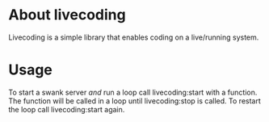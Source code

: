 # About livecoding

Livecoding is a simple library that enables coding on a live/running system.

# Usage

To start a swank server *and* run a loop call livecoding:start with a function.
The function will be called in a loop until livecoding:stop is called. To restart
the loop call livecoding:start again.
